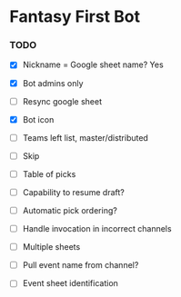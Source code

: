 # Fantasy First Bot


### TODO
- [X] Nickname = Google sheet name? Yes
- [X] Bot admins only
- [ ] Resync google sheet
- [X] Bot icon
- [ ] Teams left list, master/distributed
- [ ] Skip

- [ ] Table of picks
- [ ] Capability to resume draft?
- [ ] Automatic pick ordering?


- [ ] Handle invocation in incorrect channels
- [ ] Multiple sheets
- [ ] Pull event name from channel?
- [ ] Event sheet identification
